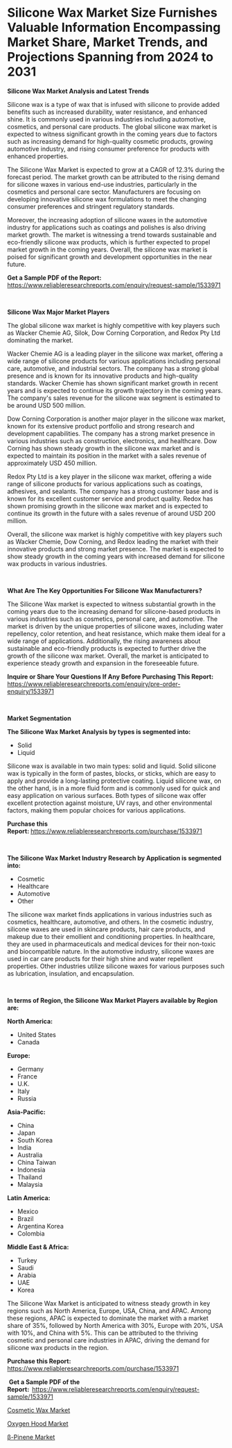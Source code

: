 <p><h1>Silicone Wax Market Size Furnishes Valuable Information Encompassing Market Share, Market Trends, and Projections Spanning from 2024 to 2031</h1></p><p><strong>Silicone Wax Market Analysis and Latest Trends</strong></p>
<p><p>Silicone wax is a type of wax that is infused with silicone to provide added benefits such as increased durability, water resistance, and enhanced shine. It is commonly used in various industries including automotive, cosmetics, and personal care products. The global silicone wax market is expected to witness significant growth in the coming years due to factors such as increasing demand for high-quality cosmetic products, growing automotive industry, and rising consumer preference for products with enhanced properties.</p><p>The Silicone Wax Market is expected to grow at a CAGR of 12.3% during the forecast period. The market growth can be attributed to the rising demand for silicone waxes in various end-use industries, particularly in the cosmetics and personal care sector. Manufacturers are focusing on developing innovative silicone wax formulations to meet the changing consumer preferences and stringent regulatory standards.</p><p>Moreover, the increasing adoption of silicone waxes in the automotive industry for applications such as coatings and polishes is also driving market growth. The market is witnessing a trend towards sustainable and eco-friendly silicone wax products, which is further expected to propel market growth in the coming years. Overall, the silicone wax market is poised for significant growth and development opportunities in the near future.</p></p>
<p><strong>Get a Sample PDF of the Report:&nbsp;</strong> <a href="https://www.reliableresearchreports.com/enquiry/request-sample/1533971">https://www.reliableresearchreports.com/enquiry/request-sample/1533971</a></p>
<p>&nbsp;</p>
<p><strong>Silicone Wax Major Market Players</strong></p>
<p><p>The global silicone wax market is highly competitive with key players such as Wacker Chemie AG, Silok, Dow Corning Corporation, and Redox Pty Ltd dominating the market. </p><p>Wacker Chemie AG is a leading player in the silicone wax market, offering a wide range of silicone products for various applications including personal care, automotive, and industrial sectors. The company has a strong global presence and is known for its innovative products and high-quality standards. Wacker Chemie has shown significant market growth in recent years and is expected to continue its growth trajectory in the coming years. The company's sales revenue for the silicone wax segment is estimated to be around USD 500 million.</p><p>Dow Corning Corporation is another major player in the silicone wax market, known for its extensive product portfolio and strong research and development capabilities. The company has a strong market presence in various industries such as construction, electronics, and healthcare. Dow Corning has shown steady growth in the silicone wax market and is expected to maintain its position in the market with a sales revenue of approximately USD 450 million.</p><p>Redox Pty Ltd is a key player in the silicone wax market, offering a wide range of silicone products for various applications such as coatings, adhesives, and sealants. The company has a strong customer base and is known for its excellent customer service and product quality. Redox has shown promising growth in the silicone wax market and is expected to continue its growth in the future with a sales revenue of around USD 200 million.</p><p>Overall, the silicone wax market is highly competitive with key players such as Wacker Chemie, Dow Corning, and Redox leading the market with their innovative products and strong market presence. The market is expected to show steady growth in the coming years with increased demand for silicone wax products in various industries.</p></p>
<p>&nbsp;</p>
<p><strong>What Are The Key Opportunities For Silicone Wax Manufacturers?</strong></p>
<p><p>The Silicone Wax market is expected to witness substantial growth in the coming years due to the increasing demand for silicone-based products in various industries such as cosmetics, personal care, and automotive. The market is driven by the unique properties of silicone waxes, including water repellency, color retention, and heat resistance, which make them ideal for a wide range of applications. Additionally, the rising awareness about sustainable and eco-friendly products is expected to further drive the growth of the silicone wax market. Overall, the market is anticipated to experience steady growth and expansion in the foreseeable future.</p></p>
<p><strong>Inquire or Share Your Questions If Any Before Purchasing This Report:</strong> <a href="https://www.reliableresearchreports.com/enquiry/pre-order-enquiry/1533971">https://www.reliableresearchreports.com/enquiry/pre-order-enquiry/1533971</a></p>
<p>&nbsp;</p>
<p><strong>Market Segmentation</strong></p>
<p><strong>The Silicone Wax Market Analysis by types is segmented into:</strong></p>
<p><ul><li>Solid</li><li>Liquid</li></ul></p>
<p><p>Silicone wax is available in two main types: solid and liquid. Solid silicone wax is typically in the form of pastes, blocks, or sticks, which are easy to apply and provide a long-lasting protective coating. Liquid silicone wax, on the other hand, is in a more fluid form and is commonly used for quick and easy application on various surfaces. Both types of silicone wax offer excellent protection against moisture, UV rays, and other environmental factors, making them popular choices for various applications.</p></p>
<p><strong>Purchase this Report:&nbsp;</strong><a href="https://www.reliableresearchreports.com/purchase/1533971">https://www.reliableresearchreports.com/purchase/1533971</a></p>
<p>&nbsp;</p>
<p><strong>The Silicone Wax Market Industry Research by Application is segmented into:</strong></p>
<p><ul><li>Cosmetic</li><li>Healthcare</li><li>Automotive</li><li>Other</li></ul></p>
<p><p>The silicone wax market finds applications in various industries such as cosmetics, healthcare, automotive, and others. In the cosmetic industry, silicone waxes are used in skincare products, hair care products, and makeup due to their emollient and conditioning properties. In healthcare, they are used in pharmaceuticals and medical devices for their non-toxic and biocompatible nature. In the automotive industry, silicone waxes are used in car care products for their high shine and water repellent properties. Other industries utilize silicone waxes for various purposes such as lubrication, insulation, and encapsulation.</p></p>
<p>&nbsp;</p>
<p><strong>In terms of Region, the Silicone Wax Market Players available by Region are:</strong></p>
<p>
    <p> <strong> North America: </strong>
        <ul>
            <li>United States</li>
            <li>Canada</li>
        </ul>
        </p> 
    <p> <strong> Europe: </strong>
        <ul>
            <li>Germany</li>
            <li>France</li>
            <li>U.K.</li>
            <li>Italy</li>
            <li>Russia</li>
        </ul>
        </p> 
    <p> <strong> Asia-Pacific: </strong>
        <ul>
            <li>China</li>
            <li>Japan</li>
            <li>South Korea</li>
            <li>India</li>
            <li>Australia</li>
            <li>China Taiwan</li>
            <li>Indonesia</li>
            <li>Thailand</li>
            <li>Malaysia</li>
        </ul>
        </p> 
    <p> <strong> Latin America: </strong>
        <ul>
            <li>Mexico</li>
            <li>Brazil</li>
            <li>Argentina Korea</li>
            <li>Colombia</li>
        </ul>
        </p> 
    <p> <strong> Middle East & Africa: </strong>
        <ul>
            <li>Turkey</li>
            <li>Saudi</li>
            <li>Arabia</li>
            <li>UAE</li>
            <li>Korea</li>
        </ul>
    </p>
    </p>
<p><p>The Silicone Wax Market is anticipated to witness steady growth in key regions such as North America, Europe, USA, China, and APAC. Among these regions, APAC is expected to dominate the market with a market share of 35%, followed by North America with 30%, Europe with 20%, USA with 10%, and China with 5%. This can be attributed to the thriving cosmetic and personal care industries in APAC, driving the demand for silicone wax products in the region.</p></p>
<p><strong>Purchase this Report: </strong><a href="https://www.reliableresearchreports.com/purchase/1533971">https://www.reliableresearchreports.com/purchase/1533971</a></p>
<p>&nbsp;<strong>Get a Sample PDF of the Report:&nbsp;&nbsp;</strong><a href="https://www.reliableresearchreports.com/enquiry/request-sample/1533971">https://www.reliableresearchreports.com/enquiry/request-sample/1533971</a></p>
<p><strong></strong></p>
<p><p><a href="https://github.com/nancykennedykellievqfqt2/Market-Research-Report-List-1/blob/main/cosmetic-wax-market.md">Cosmetic Wax Market</a></p><p><a href="https://github.com/seekum/Market-Research-Report-List-1/blob/main/oxygen-hood-market.md">Oxygen Hood Market</a></p><p><a href="https://view.publitas.com/reportprime-1/b-pinene-market-size-share-trends-analysis-report-by-application-regional-outlook-competitive-strategies-and-segment-forecasts-2023-2030/">β-Pinene Market</a></p></p>
